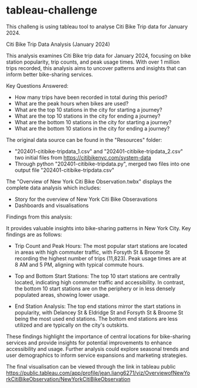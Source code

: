 # tableau-challenge
This challeng is using tableau tool to analyse Citi Bike Trip data for January 2024.

Citi Bike Trip Data Analysis (January 2024)

This analysis examines Citi Bike trip data for January 2024, focusing on bike station popularity, trip counts, and peak usage times. With over 1 million trips recorded, this analysis aims to uncover patterns and insights that can inform better bike-sharing services.

Key Questions Answered:
- How many trips have been recorded in total during this period?
- What are the peak hours when bikes are used?
- What are the top 10 stations in the city for starting a journey?
- What are the top 10 stations in the city for ending a journey?
- What are the bottom 10 stations in the city for starting a journey?
- What are the bottom 10 stations in the city for ending a journey?

The original data source can be found in the "Resources" folder:
- "202401-citibike-tripdata_1.csv" and "202401-citibike-tripdata_2.csv" two initial files from https://citibikenyc.com/system-data
- Through python "202401-citibike-tripdata.py", merged two files into one output file "202401-citibike-tripdata.csv"

The "Overview of New York Citi Bike Observation.twbx" displays the complete data analysis which includes:
- Story for the overview of New York Citi Bike Obseravations
- Dashboards and visualisations

Findings from this analysis:

It provides valuable insights into bike-sharing patterns in New York City. Key findings are as follows:

- Trip Count and Peak Hours: The most popular start stations are located in areas with high commuter traffic, with Forsyth St & Broome St recording the highest number of trips (11,823). Peak usage times are at 8 AM and 5 PM, aligning with typical commute hours.

- Top and Bottom Start Stations: The top 10 start stations are centrally located, indicating high commuter traffic and accessibility. In contrast, the bottom 10 start stations are on the periphery or in less densely populated areas, showing lower usage.

- End Station Analysis: The top end stations mirror the start stations in popularity, with Delancey St & Eldridge St and Forsyth St & Broome St being the most used end stations. The bottom end stations are less utilized and are typically on the city's outskirts.

These findings highlight the importance of central locations for bike-sharing services and provide insights for potential improvements to enhance accessibility and usage. Further analysis could explore seasonal trends and user demographics to inform service expansions and marketing strategies.

The final visualisation can be viewed through the link in tableau public https://public.tableau.com/app/profile/jean.liang6271/viz/OverviewofNewYorkCitiBikeObservation/NewYorkCitiBikeObservation
